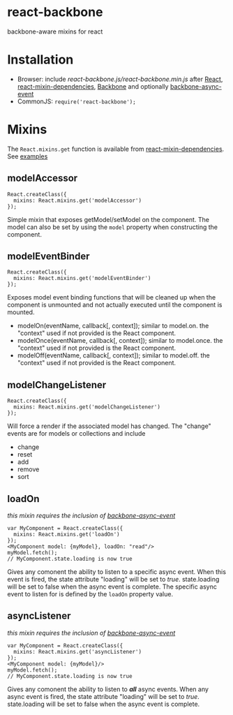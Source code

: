 react-backbone
==============

backbone-aware mixins for react

Installation
==============
* Browser: include *react-backbone.js/react-backbone.min.js* after [React](http://facebook.github.io/react/), [react-mixin-dependencies](https://github.com/jhudson8/react-mixin-dependencies), [Backbone](http://backbonejs.org/) and optionally [backbone-async-event](https://github.com/jhudson8/backbone-async-event)
* CommonJS: ```require('react-backbone');```

Mixins
==============
The ```React.mixins.get``` function is available from [react-mixin-dependencies](https://github.com/jhudson8/react-mixin-dependencies).
See [examples](https://github.com/jhudson8/react-backbone/blob/master/test/test.js#L78)


modelAccessor
--------------
```
React.createClass({
  mixins: React.mixins.get('modelAccessor')
});
```
Simple mixin that exposes getModel/setModel on the component.  The model can also be set by using the ```model``` property when constructing the component.


modelEventBinder
--------------
```
React.createClass({
  mixins: React.mixins.get('modelEventBinder')
});
```
Exposes model event binding functions that will be cleaned up when the component is unmounted and not actually executed until the component
is mounted.
* modelOn(eventName, callback[, context]);  similar to model.on.  the "context" used if not provided is the React component.
* modelOnce(eventName, callback[, context]);  similar to model.once.  the "context" used if not provided is the React component.
* modelOff(eventName, callback[, context]);  similar to model.off.  the "context" used if not provided is the React component.


modelChangeListener
--------------
```
React.createClass({
  mixins: React.mixins.get('modelChangeListener')
});
```
Will force a render if the associated model has changed.  The "change" events are for models or collections and include
* change
* reset
* add
* remove
* sort


loadOn
--------------
*this mixin requires the inclusion of [backbone-async-event](https://github.com/jhudson8/backbone-async-event)*
```
var MyComponent = React.createClass({
  mixins: React.mixins.get('loadOn')
});
<MyComponent model: {myModel}, loadOn: "read"/>
myModel.fetch();
// MyComponent.state.loading is now true
```
Gives any comonent the ability to listen to a specific async event.  When this event is fired, the state attribute "loading" will be set to *true*.  state.loading will be set to false when the async event is complete.  The specific async event to listen for is defined by the ```loadOn``` property value.


asyncListener
--------------
*this mixin requires the inclusion of [backbone-async-event](https://github.com/jhudson8/backbone-async-event)*
```
var MyComponent = React.createClass({
  mixins: React.mixins.get('asyncListener')
});
<MyComponent model: {myModel}/>
myModel.fetch();
// MyComponent.state.loading is now true
```
Gives any comonent the ability to listen to ***all*** async events.  When any async event is fired, the state attribute "loading" will be set to *true*.  state.loading will be set to false when the async event is complete.
